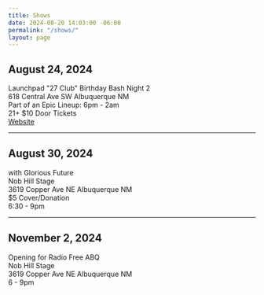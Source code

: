 ```yaml
---
title: Shows
date: 2024-08-20 14:03:00 -06:00
permalink: "/shows/"
layout: page
---
```


## August 24, 2024

<p>Launchpad "27 Club" Birthday Bash Night 2<br/>
618 Central Ave SW Albuquerque NM<br/>
Part of an Epic Lineup: 6pm - 2am<br/>
21+ $10 Door Tickets<br/>
<a href="https://launchpadrocks.com/event/435237">Website</a></p>

---

## August 30, 2024

<p>with Glorious Future<br/>
Nob Hill Stage<br/>
3619 Copper Ave NE Albuquerque NM<br/>
$5 Cover/Donation<br/>
6:30 - 9pm</p>

---

## November 2, 2024

<p>Opening for Radio Free ABQ<br/>
Nob Hill Stage<br/>
3619 Copper Ave NE Albuquerque NM<br/>
6 - 9pm</p>